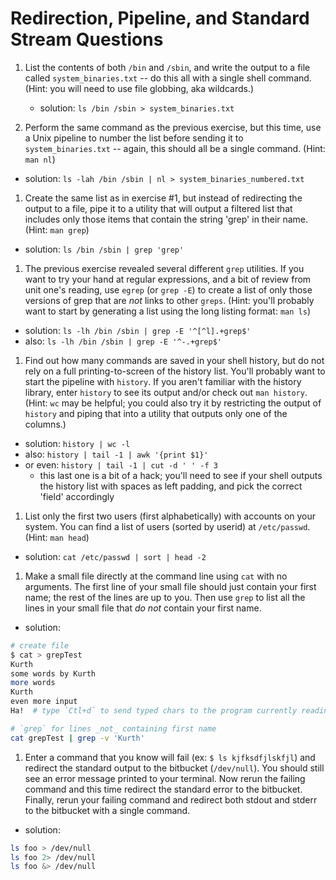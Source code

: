 # Redirection, Pipeline, and Standard Stream Questions

1. List the contents of both `/bin` and `/sbin`, and write the output to a file called `system_binaries.txt` -- do this all with a single shell command. (Hint: you will need to use file globbing, aka wildcards.)

   - solution: `ls /bin /sbin > system_binaries.txt`

1. Perform the same command as the previous exercise, but this time, use a Unix pipeline to number the list before sending it to `system_binaries.txt` -- again, this should all be a single command. (Hint: `man nl`)
  
  - solution: `ls -lah /bin /sbin | nl > system_binaries_numbered.txt`

1. Create the same list as in exercise #1, but instead of redirecting the output to a file, pipe it to a utility that will output a filtered list that includes only those items that contain the string 'grep' in their name. (Hint: `man grep`)

  - solution: `ls /bin /sbin | grep 'grep'`

1. The previous exercise revealed several different `grep` utilities. If you want to try your hand at regular expressions, and a bit of review from unit one's reading, use `egrep` (or `grep -E`) to create a list of only those versions of grep that are _not_ links to other `greps`. (Hint: you'll probably want to start by generating a list using the long listing format: `man ls`)

  - solution: `ls -lh /bin /sbin | grep -E '^[^l].+grep$'`
  - also: `ls -lh /bin /sbin | grep -E '^-.+grep$'`

1. Find out how many commands are saved in your shell history, but do not rely on a full printing-to-screen of the history list. You'll probably want to start the pipeline with `history`. If you aren't familiar with the history library, enter `history` to see its output and/or check out `man history`. (Hint: `wc` may be helpful; you could also try it by restricting the output of `history` and piping that into a utility that outputs only one of the columns.)

  - solution: `history | wc -l`
  - also: `history | tail -1 | awk '{print $1}'`
  - or even: `history | tail -1 | cut -d ' ' -f 3`
    - this last one is a bit of a hack; you'll need to see if your shell outputs the history list with spaces as left padding, and pick the correct 'field' accordingly
      
1. List only the first two users (first alphabetically) with accounts on your system. You can find a list of users (sorted by userid) at `/etc/passwd`. (Hint: `man head`)

  - solution: `cat /etc/passwd | sort | head -2`

1. Make a small file directly at the command line using `cat` with no arguments. The first line of your small file should just contain your first name; the rest of the lines are up to you. Then use `grep` to list all the lines in your small file that *do not* contain your first name.

  - solution:
```bash
# create file
$ cat > grepTest
Kurth
some words by Kurth
more words
Kurth
even more input
Ha!  # type `Ctl+d` to send typed chars to the program currently reading from the terminal

# `grep` for lines _not_ containing first name
cat grepTest | grep -v 'Kurth'
```

1. Enter a command that you know will fail (ex: `$ ls kjfksdfjlskfjl`) and redirect the standard output to the bitbucket (`/dev/null`). You should still see an error message printed to your terminal. Now rerun the failing command and this time redirect the standard error to the bitbucket. Finally, rerun your failing command and redirect both stdout and stderr to the bitbucket with a single command.

  - solution:
```bash
ls foo > /dev/null
ls foo 2> /dev/null
ls foo &> /dev/null
```
